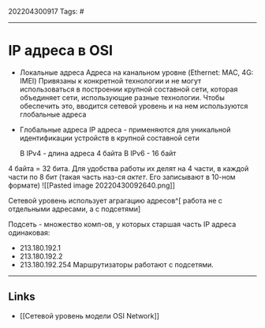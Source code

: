 202204300917
Tags: #

---

# IP адреса в OSI
- Локальные адреса
	Адреса на канальном уровне (Ethernet: MAC, 4G: IMEI)
	Привязаны к конкретной технологии и не могут использоваться в построении крупной составной сети, которая объединяет сети, использующие разные технологии. Чтобы обеспечить это, вводится сетевой уровень и на нем используются глобальные адреса
- Глобальные адреса
	IP адреса - применяются для уникальной идентификации устройств в крупной составной сети
	
	В IPv4 - длина адреса 4 байта
	В IPv6 - 16 байт

4 байта = 32 бита. Для удобства работы их делят на 4 части, в каждой части по 8 бит (такая часть наз-ся *актет*. Его записывают в 10-ном формате)
![[Pasted image 20220430092640.png]]

Сетевой уровень использует аграгацию адресов^[ работа не с отдельными адресами, а с подсетями]

Подсеть - множество комп-ов, у которых старшая часть IP адреса одинаковая:
- 213.180.192.1
- 213.180.192.2
- 213.180.192.254
Маршрутизаторы работают с подсетями. 

---
## Links
- [[Сетевой уровень модели OSI Network]]
